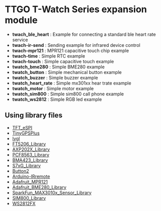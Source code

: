 TTGO T-Watch Series expansion module
====================================

- **twach_ble_heart** : Example for connecting a standard ble heart rate service
- **twach-ir-send** : Sending example for infrared device control
- **twach-mpr121** : MPR121 capacitive touch chip example
- **twach-time** : Simple RTC example
- **twach-touch** : Simple capacitive touch example
- **twatch_bme280** : Simple BME280 example
- **twatch_button** :  Simple mechanical button example
- **twatch_buzzer** : Simple buzzer example
- **twatch_heart_rate** : Simple mx301xx hear trate example
- **twatch_motor** :    Simple motor example
- **twatch_sim800** : Simple sim800 call phone example
- **twatch_ws2812** : Simple RGB led example




##  Using library files
- [TFT_eSPI](https://github.com/lewisxhe/TFT_eSPI)
- [TinyGPSPlus](https://github.com/mikalhart/TinyGPSPlus)
- [lvgl](https://github.com/lewisxhe/lvgl)
- [FT5206_Library](https://github.com/lewisxhe/FT5206_Library)
- [AXP202X_Library](https://github.com/lewisxhe/AXP202X_Library)
- [PCF8563_Library](https://github.com/lewisxhe/PCF8563_Library)
- [BMA423_Library](https://github.com/lewisxhe/BMA423_Library)
- [S7xG_Library](https://github.com/lewisxhe/S7xG_Library)
- [Button2](https://github.com/lewisxhe/Button2)
- [Arduino-IRremote](https://github.com/lewisxhe/Arduino-IRremote)
- [Adafruit_MPR121](https://github.com/lewisxhe/Adafruit_MPR121)
- [Adafruit_BME280_Library](https://github.com/adafruit/Adafruit_BME280_Library)
- [SparkFun_MAX3010x_Sensor_Library](https://github.com/sparkfun/SparkFun_MAX3010x_Sensor_Library)
- [SIM800_Library](https://github.com/lewisxhe/SIM800_Library)
- [WS2812FX](https://github.com/kitesurfer1404/WS2812FX)
